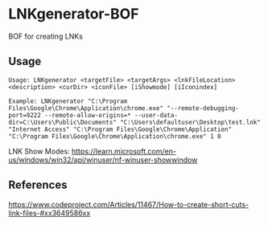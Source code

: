 # LNKgenerator-BOF
BOF for creating LNKs

## Usage
```
Usage: LNKgenerator <targetFile> <targetArgs> <lnkFileLocation> <description> <curDir> <iconFile> [iShowmode] [iIconindex]

Example: LNKgenerator "C:\Program Files\Google\Chrome\Application\chrome.exe" "--remote-debugging-port=9222 --remote-allow-origins=* --user-data-dir=C:\Users\Public\Documents" "C:\Users\defaultuser\Desktop\test.lnk" "Internet Access" "C:\Program Files\Google\Chrome\Application" "C:\Program Files\Google\Chrome\Application\chrome.exe" 1 0 
```

LNK Show Modes: https://learn.microsoft.com/en-us/windows/win32/api/winuser/nf-winuser-showwindow

## References
https://www.codeproject.com/Articles/11467/How-to-create-short-cuts-link-files-#xx3649586xx